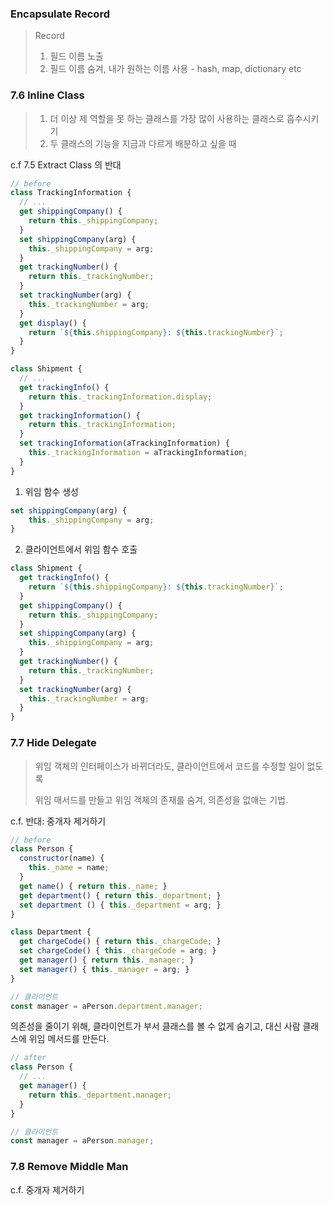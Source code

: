 ### Encapsulate Record

> Record
> 1) 필드 이름 노출
> 2) 필드 이름 숨겨, 내가 원하는 이름 사용 - hash, map, dictionary etc


### 7.6 Inline Class
> 1. 더 이상 제 역할을 못 하는 클래스를 가장 많이 사용하는 클래스로 흡수시키기
> 2. 두 클래스의 기능을 지금과 다르게 배분하고 싶을 때
> 
c.f 7.5 Extract Class 의 반대

```javascript
// before
class TrackingInformation {
  // ...
  get shippingCompany() {
    return this._shippingCompany;
  }
  set shippingCompany(arg) {
    this._shippingCompany = arg;
  }
  get trackingNumber() {
    return this._trackingNumber;
  }
  set trackingNumber(arg) {
    this._trackingNumber = arg;
  }
  get display() {
    return `${this.shippingCompany}: ${this.trackingNumber}`;
  }
}

class Shipment {
  // ...
  get trackingInfo() {
    return this._trackingInformation.display;
  }
  get trackingInformation() {
    return this._trackingInformation;
  }
  set trackingInformation(aTrackingInformation) {
    this._trackingInformation = aTrackingInformation;
  }
}
```

1. 위임 함수 생성
```javascript
set shippingCompany(arg) {
    this._shippingCompany = arg;
}
```
2. 클라이언트에서 위임 함수 호출

```javascript
class Shipment {
  get trackingInfo() {
    return `${this.shippingCompany}: ${this.trackingNumber}`;
  }
  get shippingCompany() {
    return this._shippingCompany;
  }
  set shippingCompany(arg) {
    this._shippingCompany = arg;
  }
  get trackingNumber() {
    return this._trackingNumber;
  }
  set trackingNumber(arg) {
    this._trackingNumber = arg;
  }
}
```


### 7.7 Hide Delegate
> 위임 객체의 인터페이스가 바뀌더라도, 클라이언트에서 코드를 수정할 일이 없도록 
> 
> 위임 매서드를 만들고 위임 객체의 존재를 숨겨, 의존성을 없애는 기법.
> 
c.f. 반대: 중개자 제거하기

```javascript
// before
class Person {
  constructor(name) {
    this._name = name;
  }
  get name() { return this._name; }
  get department() { return this._department; }
  set department () { this._department = arg; }
}

class Department {
  get chargeCode() { return this._chargeCode; }
  set chargeCode() { this._chargeCode = arg; }
  get manager() { return this._manager; }
  set manager() { this._manager = arg; }
}

// 클라이언트
const manager = aPerson.department.manager;
```

의존성을 줄이기 위해,
클라이언트가 부서 클래스를 볼 수 없게 숨기고,
대신 사람 클래스에 위임 메서드를 만든다.

```javascript
// after
class Person {
  // ...
  get manager() {
    return this._department.manager;
  }
}

// 클라이언트
const manager = aPerson.manager;
```


### 7.8 Remove Middle Man
> 
c.f. 중개자 제거하기
